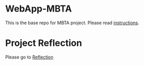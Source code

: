 # WebApp-MBTA
 This is the base repo for MBTA project. Please read [instructions](instructions.md). 

# Project Reflection
Please go to [Reflection](reflection.md)